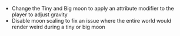 * Change the Tiny and Big moon to apply an attribute modifier to the player to adjust gravity
* Disable moon scaling to fix an issue where the entire world would render weird during a tiny or big moon